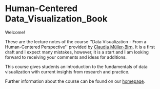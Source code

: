 # Human-Centered Data_Visualization_Book

Welcome! 

These are the lecture notes of the course ''Data Visualization - From a Human-Centered Perspective'' provided by [Claudia Müller-Birn](http://clmb.de). It is a first draft and I expect many mistakes, however, it is a start and I am looking forward to receiving your comments and ideas for additions. 

This course gives students an introduction to the fundamentals of data visualization with current insights from research and practice. 

Further information about the course can be found on our [homepage](https://www.mi.fu-berlin.de/en/inf/groups/hcc/teaching/index.html).


